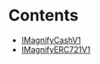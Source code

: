 

# Contents
- [IMagnifyCashV1](IMagnifyCashV1.sol/contract.IMagnifyCashV1.md)
- [IMagnifyERC721V1](IMagnifyERC721V1.sol/contract.IMagnifyERC721V1.md)
